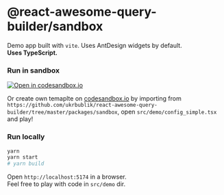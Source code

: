 # @react-awesome-query-builder/sandbox

Demo app built with `vite`.
Uses AntDesign widgets by default.  
**Uses TypeScript.**


### Run in sandbox
[![Open in codesandbox.io](https://codesandbox.io/static/img/play-codesandbox.svg)](https://codesandbox.io/s/github/ukrbublik/react-awesome-query-builder/tree/master/packages/sandbox?file=/src/demo/config_simple.tsx)

Or create own temaplte on [codesandbox.io](https://codesandbox.io/) by importing from `https://github.com/ukrbublik/react-awesome-query-builder/tree/master/packages/sandbox`, open `src/demo/config_simple.tsx` and play!


### Run locally
```sh
yarn
yarn start
# yarn build
```
Open `http://localhost:5174` in a browser.  
Feel free to play with code in `src/demo` dir.  

